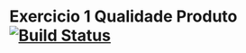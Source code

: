 # Exercicio 1 Qualidade Produto [![Build Status](https://travis-ci.org/vinimtex/exercicio2QualidadeProduto.svg?branch=master)](https://travis-ci.org/masmangan/special-barnacle)
